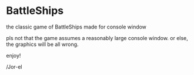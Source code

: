 # BattleShips
 the classic game of BattleShips made for console window

pls not that the game assumes a reasonably large console window. 
or else, the graphics will be all wrong.

enjoy!

/Jor-el
